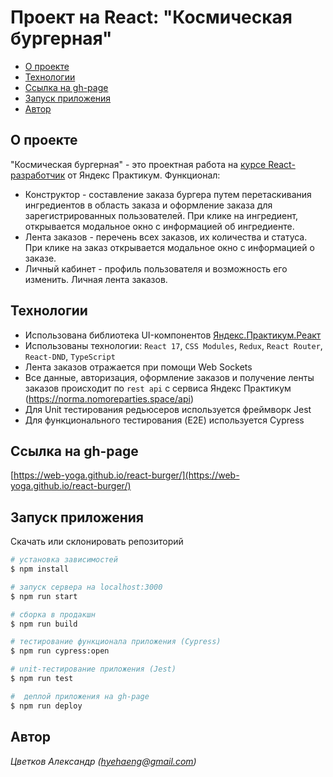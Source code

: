 # Проект на React: "Космическая бургерная"

 - [О проекте](#О-проекте)
 - [Технологии](#Технологии)
 - [Ссылка на gh-page](#Ссылка-на-gh-page)
 - [Запуск приложения](#Запуск-приложения)
 - [Автор](#Автор)

## О проекте

"Космическая бургерная" - это проектная работа на [курсе React-разработчик](https://praktikum.yandex.ru/react/) от Яндекс Практикум.
Функционал:
- Конструктор - составление заказа бургера путем перетаскивания ингредиентов в область заказа и оформление заказа для зарегистрированных пользователей. При клике на ингредиент, открывается модальное окно с информацией об ингредиенте.
- Лента заказов - перечень всех заказов, их количества и статуса. При клике на заказ открывается модальное окно с информацией о заказе.
- Личный кабинет - профиль пользователя и возможность его изменить. Личная лента заказов.

## Технологии

- Использована библиотека UI-компонентов [Яндекс.Практикум.Реакт](https://github.com/yandex-praktikum/react-developer-burger-ui-components)
- Использованы технологии: `React 17`, `CSS Modules`, `Redux`, `React Router`, `React-DND`, `TypeScript`
- Лента заказов отражается при помощи Web Sockets
- Все данные, авторизация, оформление заказов и получение ленты заказов происходит по `rest api` с сервиса Яндекс Практикум (https://norma.nomoreparties.space/api)
- Для Unit тестирования редьюсеров используется фреймворк Jest
- Для функционального тестирования (E2E) используется Cypress


## Ссылка на gh-page

[https://web-yoga.github.io/react-burger/](https://web-yoga.github.io/react-burger/)

## Запуск приложения

Скачать или склонировать репозиторий
```sh
# установка зависимостей
$ npm install

# запуск сервера на localhost:3000
$ npm run start

# сборка в продакшн
$ npm run build

# тестирование функционала приложения (Cypress)
$ npm run cypress:open

# unit-тестирование приложения (Jest)
$ npm run test

#  деплой приложения на gh-page
$ npm run deploy
```

## Автор

*Цветков Александр 
(hyehaeng@gmail.com)*